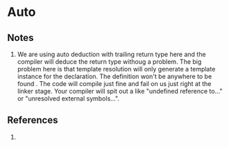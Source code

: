 # Auto

## Notes
1. We are using auto deduction with trailing return type here and the compiler will deduce the return type withoug a problem. The big problem here is that template resolution will only generate a template instance for the declaration. The definition won't be anywhere to be found . The code will compile just fine and fail on us just right at the linker stage. Your compiler will spit out a like "undefined reference to..." or "unresolved external symbols...".


## References

1. 

